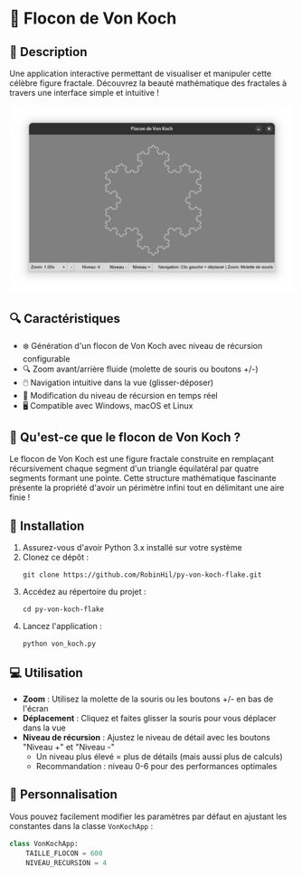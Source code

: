 # 🌟 Flocon de Von Koch

## 📝 Description

Une application interactive permettant de visualiser et manipuler cette célèbre figure fractale. Découvrez la beauté mathématique des fractales à travers une interface simple et intuitive !

![Aperçu du Flocon de Von Koch](./images/screenshot.png)

## 🔍 Caractéristiques

- ❄️ Génération d'un flocon de Von Koch avec niveau de récursion configurable
- 🔍 Zoom avant/arrière fluide (molette de souris ou boutons +/-)
- 🖱️ Navigation intuitive dans la vue (glisser-déposer)
- 🔄 Modification du niveau de récursion en temps réel
- 🖥️ Compatible avec Windows, macOS et Linux

## 🧮 Qu'est-ce que le flocon de Von Koch ?

Le flocon de Von Koch est une figure fractale construite en remplaçant récursivement chaque segment d'un triangle équilatéral par quatre segments formant une pointe. Cette structure mathématique fascinante présente la propriété d'avoir un périmètre infini tout en délimitant une aire finie !

## 🚀 Installation

1. Assurez-vous d'avoir Python 3.x installé sur votre système
2. Clonez ce dépôt :
   ```
   git clone https://github.com/RobinHil/py-von-koch-flake.git
   ```
3. Accédez au répertoire du projet :
   ```
   cd py-von-koch-flake
   ```
4. Lancez l'application :
   ```
   python von_koch.py
   ```

## 💻 Utilisation

- **Zoom** : Utilisez la molette de la souris ou les boutons +/- en bas de l'écran
- **Déplacement** : Cliquez et faites glisser la souris pour vous déplacer dans la vue
- **Niveau de récursion** : Ajustez le niveau de détail avec les boutons "Niveau +" et "Niveau -"
  - Un niveau plus élevé = plus de détails (mais aussi plus de calculs)
  - Recommandation : niveau 0-6 pour des performances optimales

## 🔧 Personnalisation

Vous pouvez facilement modifier les paramètres par défaut en ajustant les constantes dans la classe `VonKochApp` :

```python
class VonKochApp:
    TAILLE_FLOCON = 600
    NIVEAU_RECURSION = 4
```
